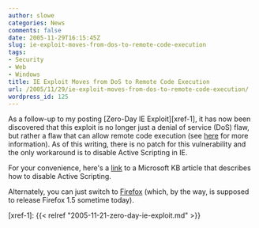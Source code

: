 ```yaml
---
author: slowe
categories: News
comments: false
date: 2005-11-29T16:15:45Z
slug: ie-exploit-moves-from-dos-to-remote-code-execution
tags:
- Security
- Web
- Windows
title: IE Exploit Moves from DoS to Remote Code Execution
url: /2005/11/29/ie-exploit-moves-from-dos-to-remote-code-execution/
wordpress_id: 125
---
```


As a follow-up to my posting [Zero-Day IE Exploit][xref-1], it has now been discovered that this exploit is no longer just a denial of service (DoS) flaw, but rather a flaw that can allow remote code execution (see [here][2] for more information). As of this writing, there is no patch for this vulnerability and the only workaround is to disable Active Scripting in IE.

For your convenience, here's a [link][3] to a Microsoft KB article that describes how to disable Active Scripting.

Alternately, you can just switch to [Firefox][4] (which, by the way, is supposed to release Firefox 1.5 sometime today).

[2]: http://www.security.ithub.com/article/Unpatched+IE+Flaw+Is+Worse+Than+Expected/166164_1.aspx
[3]: http://support.microsoft.com/kb/q154036/
[4]: http://www.mozilla.org/products/firefox/
[xref-1]: {{< relref "2005-11-21-zero-day-ie-exploit.md" >}}
